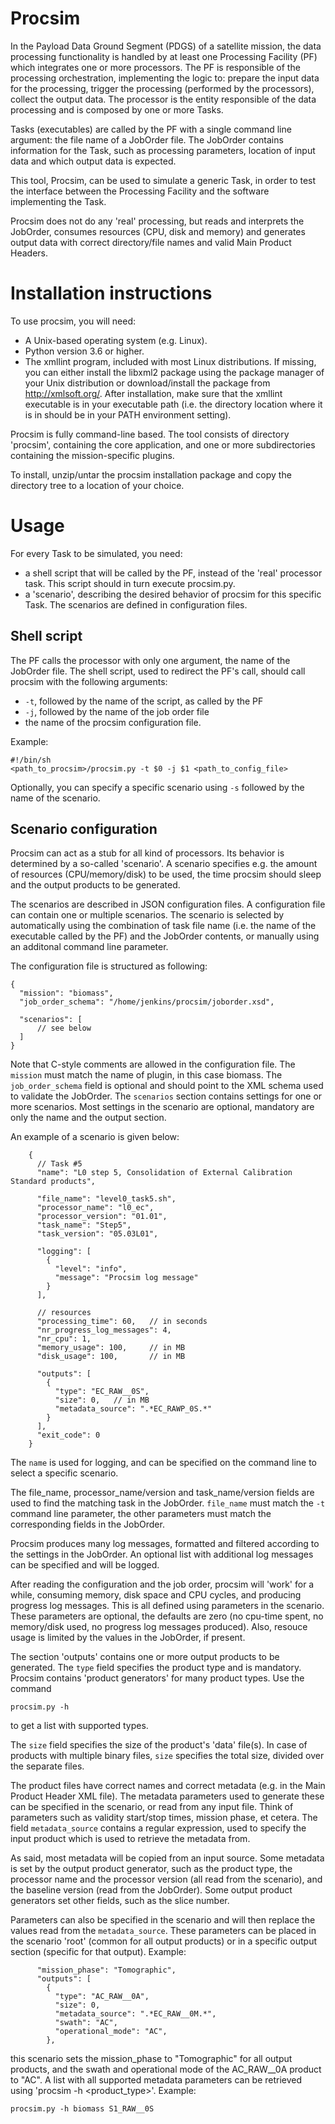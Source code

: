 # Procsim
In the Payload Data Ground Segment (PDGS) of a satellite mission, the data processing functionality is handled by at least one Processing Facility (PF) which integrates one or more processors.
The PF is responsible of the processing orchestration, implementing the logic to: prepare the input data for the processing, trigger the processing (performed by the processors), collect the output data.
The processor is the entity responsible of the data processing and is composed by one or more Tasks.

Tasks (executables) are called by the PF with a single command line argument: the file name of a JobOrder file. The JobOrder contains information for the Task, such as processing parameters, location of input data and which output data is expected.

This tool, Procsim, can be used to simulate a generic Task, in order to test the interface between the Processing Facility and the software implementing the Task.

Procsim does not do any 'real' processing, but reads and interprets the JobOrder, consumes resources (CPU, disk and memory) and generates output data with correct directory/file names and valid Main Product Headers.

# Installation instructions
To use procsim, you will need:

 - A Unix-based operating system (e.g. Linux).
 - Python version 3.6 or higher.
 - The xmllint program, included with most Linux distributions. If missing, you can either install the libxml2 package using the package manager of your Unix distribution or download/install the package from http://xmlsoft.org/. After installation, make sure that the xmllint executable is in your executable path (i.e. the directory location where it is in should be in your PATH environment setting).

Procsim is fully command-line based. The tool consists of directory 'procsim', containing the core application, and one or more subdirectories containing the mission-specific plugins. 

To install, unzip/untar the procsim installation package and copy the directory tree to a location of your choice.

# Usage
For every Task to be simulated, you need:
 - a shell script that will be called by the PF, instead of the 'real' processor task. This script should in turn execute procsim.py.
 - a 'scenario', describing the desired behavior of procsim for this specific Task. The scenarios are defined in configuration files.

## Shell script
The PF calls the processor with only one argument, the name of the JobOrder file. The shell script, used to redirect the PF's call, should call procsim with the following arguments: 
  - `-t`, followed by the name of the script, as called by the PF
  - `-j`, followed by the name of the job order file
  - the name of the procsim configuration file.
 
Example:

```
#!/bin/sh
<path_to_procsim>/procsim.py -t $0 -j $1 <path_to_config_file>
```
Optionally, you can specify a specific scenario using `-s` followed by the name of the scenario.

## Scenario configuration
Procsim can act as a stub for all kind of processors. Its behavior is determined by a so-called 'scenario'. A scenario specifies e.g. the amount of resources (CPU/memory/disk) to be used, the time procsim should sleep and the output products to be generated. 

The scenarios are described in JSON configuration files. A configuration file can contain one or multiple scenarios. 
The scenario is selected by automatically using the combination of task file name (i.e. the name of the executable called by the PF) and the JobOrder contents, or manually using an additonal command line parameter.

The configuration file is structured as following:
```
{
  "mission": "biomass",
  "job_order_schema": "/home/jenkins/procsim/joborder.xsd",

  "scenarios": [
      // see below
  ]
}
```
Note that C-style comments are allowed in the configuration file.
The `mission` must match the name of plugin, in this case biomass. The `job_order_schema` field is optional and should point to the XML schema used to validate the JobOrder.
The `scenarios` section contains settings for one or more scenarios. Most settings in the scenario are optional, mandatory are only the name and the output section. 

An example of a scenario is given below:
```
    {
      // Task #5
      "name": "L0 step 5, Consolidation of External Calibration Standard products",

      "file_name": "level0_task5.sh",
      "processor_name": "l0_ec",
      "processor_version": "01.01",
      "task_name": "Step5",
      "task_version": "05.03L01",

      "logging": [
        {
          "level": "info",
          "message": "Procsim log message"
        }
      ],

      // resources
      "processing_time": 60,   // in seconds
      "nr_progress_log_messages": 4,
      "nr_cpu": 1,
      "memory_usage": 100,     // in MB
      "disk_usage": 100,       // in MB

      "outputs": [
        {
          "type": "EC_RAW__0S",
          "size": 0,   // in MB
          "metadata_source": ".*EC_RAWP_0S.*"
        }
      ],
      "exit_code": 0
    }
```
The `name` is used for logging, and can be specified on the command line to select a specific scenario.

The file_name, processor_name/version and task_name/version fields are used to find the matching task in the JobOrder. `file_name` must match the `-t` command line parameter, the other parameters must match the corresponding fields in the JobOrder.

Procsim produces many log messages, formatted and filtered according to the settings in the JobOrder. An optional list with additional log messages can be specified and will be logged.

After reading the configuration and the job order, procsim will 'work' for a while, consuming memory, disk space and CPU cycles, and producing progress log messages.
This is all defined using parameters in the scenario. These parameters are optional, the defaults are zero (no cpu-time spent, no memory/disk used, no progress log messages produced). Also, resouce usage is limited by the values in the JobOrder, if present.

The section 'outputs' contains one or more output products to be generated. The `type` field specifies the product type and is mandatory. Procsim contains 'product generators' for many product types. Use the command
```
procsim.py -h
```
to get a list with supported types.

The `size` field specifies the size of the product's 'data' file(s). In case of products with multiple binary files, `size` specifies the total size, divided over the separate files.

The product files have correct names and correct metadata (e.g. in the Main Product Header XML file). The metadata parameters used to generate these can be specified in the scenario, or read from any input file. Think of parameters such as validity start/stop times, mission phase, et cetera. The field `metadata_source` contains a regular expression, used to specify the input product which is used to retrieve the metadata from.

As said, most metadata will be copied from an input source. Some metadata is set by the output product generator, such as the product type, the processor name and the processor version (all read from the scenario), and the baseline version (read from the JobOrder). Some output product generators set other fields, such as the slice number. 

Parameters can also be specified in the scenario and will then replace the values read from the `metadata_source`. These parameters can be placed in the scenario 'root' (common for all output products) or in a specific output section (specific for that output). Example:
```
      "mission_phase": "Tomographic",
      "outputs": [
        {
          "type": "AC_RAW__0A",
          "size": 0,
          "metadata_source": ".*EC_RAW__0M.*",
          "swath": "AC",
          "operational_mode": "AC",
        },
```
this scenario sets the mission_phase to "Tomographic" for all output products, and the swath and operational mode of the AC_RAW__0A product to "AC".
A list with all supported metadata parameters can be retrieved using 'procsim -h <mission> <product_type>'. Example:
```
procsim.py -h biomass S1_RAW__0S
```
